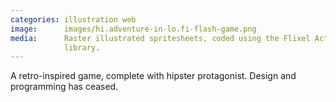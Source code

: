 ```yaml
---
categories: illustration web
image:      images/hi.adventure-in-lo.fi-flash-game.png
media:      Raster illustrated spritesheets, coded using the Flixel ActionScript
            library.
---
```

A retro-inspired game, complete with hipster protagonist. Design and programming
has ceased.
